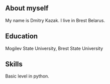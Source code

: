 ## About myself
My name is Dmitry Kazak. I live in Brest Belarus.

## Education
Mogilev State University, Brest State University

## Skills
Basic level in python.